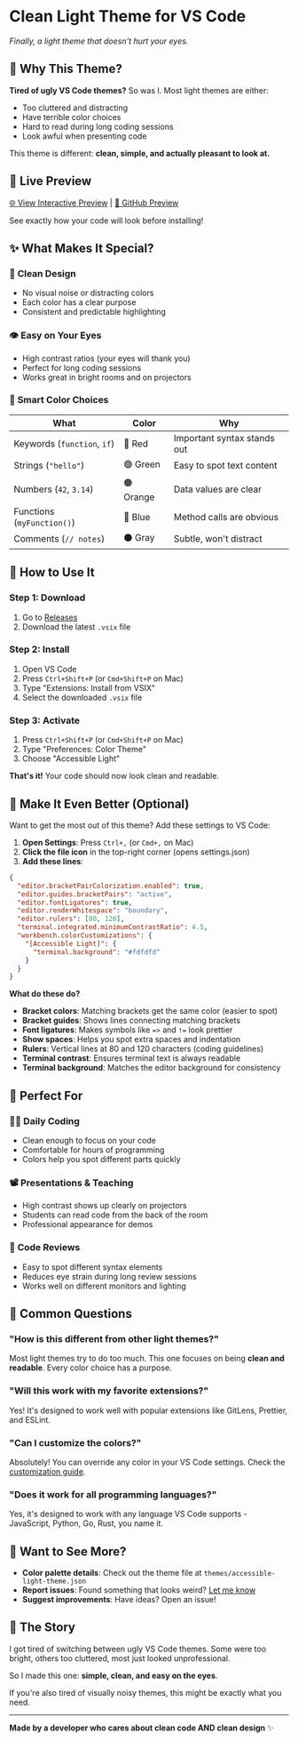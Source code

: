 # Clean Light Theme for VS Code

*Finally, a light theme that doesn't hurt your eyes.*

## 🎯 Why This Theme?

**Tired of ugly VS Code themes?** So was I. Most light themes are either:
- Too cluttered and distracting
- Have terrible color choices  
- Hard to read during long coding sessions
- Look awful when presenting code

This theme is different: **clean, simple, and actually pleasant to look at.**

## 🌟 Live Preview

[🌐 View Interactive Preview](./assets/preview/preview.html) | [📱 GitHub Preview](https://htmlpreview.github.io/?https://github.com/donghao1393/vscode-accessible-light-theme/blob/master/assets/preview/preview.html)

See exactly how your code will look before installing!

## ✨ What Makes It Special?

### 🎨 **Clean Design**
- No visual noise or distracting colors
- Each color has a clear purpose
- Consistent and predictable highlighting

### 👁️ **Easy on Your Eyes**
- High contrast ratios (your eyes will thank you)
- Perfect for long coding sessions
- Works great in bright rooms and on projectors

### 🎯 **Smart Color Choices**
| What | Color | Why |
|------|-------|-----|
| Keywords (`function`, `if`) | 🔴 Red | Important syntax stands out |
| Strings (`"hello"`) | 🟢 Green | Easy to spot text content |
| Numbers (`42`, `3.14`) | 🟠 Orange | Data values are clear |
| Functions (`myFunction()`) | 🔵 Blue | Method calls are obvious |
| Comments (`// notes`) | ⚫ Gray | Subtle, won't distract |

## 🚀 How to Use It

### Step 1: Download
1. Go to [Releases](https://github.com/donghao1393/vscode-accessible-light-theme/releases)
2. Download the latest `.vsix` file

### Step 2: Install
1. Open VS Code
2. Press `Ctrl+Shift+P` (or `Cmd+Shift+P` on Mac)
3. Type "Extensions: Install from VSIX"
4. Select the downloaded `.vsix` file

### Step 3: Activate  
1. Press `Ctrl+Shift+P` (or `Cmd+Shift+P` on Mac)
2. Type "Preferences: Color Theme"  
3. Choose "Accessible Light"

**That's it!** Your code should now look clean and readable.

## 🔧 Make It Even Better (Optional)

Want to get the most out of this theme? Add these settings to VS Code:

1. **Open Settings**: Press `Ctrl+,` (or `Cmd+,` on Mac)
2. **Click the file icon** in the top-right corner (opens settings.json)
3. **Add these lines**:

```json
{
  "editor.bracketPairColorization.enabled": true,
  "editor.guides.bracketPairs": "active",
  "editor.fontLigatures": true,
  "editor.renderWhitespace": "boundary",
  "editor.rulers": [80, 120],
  "terminal.integrated.minimumContrastRatio": 4.5,
  "workbench.colorCustomizations": {
    "[Accessible Light]": {
      "terminal.background": "#fdfdfd"
    }
  }
}
```

**What do these do?**
- **Bracket colors**: Matching brackets get the same color (easier to spot)
- **Bracket guides**: Shows lines connecting matching brackets
- **Font ligatures**: Makes symbols like `=>` and `!=` look prettier
- **Show spaces**: Helps you spot extra spaces and indentation
- **Rulers**: Vertical lines at 80 and 120 characters (coding guidelines)
- **Terminal contrast**: Ensures terminal text is always readable
- **Terminal background**: Matches the editor background for consistency

## 🎯 Perfect For

### 👨‍💻 **Daily Coding**
- Clean enough to focus on your code
- Comfortable for hours of programming
- Colors help you spot different parts quickly

### 📽️ **Presentations & Teaching**  
- High contrast shows up clearly on projectors
- Students can read code from the back of the room
- Professional appearance for demos

### 👥 **Code Reviews**
- Easy to spot different syntax elements
- Reduces eye strain during long review sessions
- Works well on different monitors and lighting

## 🤔 Common Questions

### "How is this different from other light themes?"
Most light themes try to do too much. This one focuses on being **clean and readable**. Every color choice has a purpose.

### "Will this work with my favorite extensions?"
Yes! It's designed to work well with popular extensions like GitLens, Prettier, and ESLint.

### "Can I customize the colors?"
Absolutely! You can override any color in your VS Code settings. Check the [customization guide](https://code.visualstudio.com/docs/getstarted/themes#_customizing-a-color-theme).

### "Does it work for all programming languages?"
Yes, it's designed to work with any language VS Code supports - JavaScript, Python, Go, Rust, you name it.

## 🎨 Want to See More?

- **Color palette details**: Check out the theme file at `themes/accessible-light-theme.json`
- **Report issues**: Found something that looks weird? [Let me know](https://github.com/donghao1393/vscode-accessible-light-theme/issues)
- **Suggest improvements**: Have ideas? Open an issue!

## 📝 The Story

I got tired of switching between ugly VS Code themes. Some were too bright, others too cluttered, most just looked unprofessional. 

So I made this one: **simple, clean, and easy on the eyes**. 

If you're also tired of visually noisy themes, this might be exactly what you need.

---

**Made by a developer who cares about clean code AND clean design** ✨